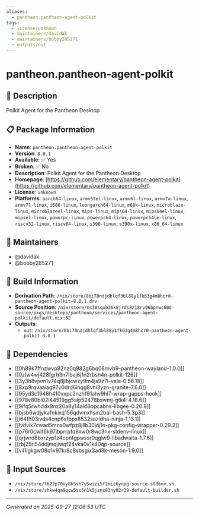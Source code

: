 ```yaml
---
aliases:
  - pantheon.pantheon-agent-polkit
tags:
  - license/unknown
  - maintainers/davidak
  - maintainers/bobby285271
  - outputs/out
---
```


# pantheon.pantheon-agent-polkit

## 📝 Description

Polkit Agent for the Pantheon Desktop

## 📋 Package Information

- **Name**: `pantheon.pantheon-agent-polkit`
- **Version**: `8.0.1`
- **Available**: ✅ Yes
- **Broken**: ✅ No
- **Description**: Polkit Agent for the Pantheon Desktop
- **Homepage**: [https://github.com/elementary/pantheon-agent-polkit](https://github.com/elementary/pantheon-agent-polkit)
- **License**: `unknown`
- **Platforms**: `aarch64-linux`, `armv5tel-linux`, `armv6l-linux`, `armv7a-linux`, `armv7l-linux`, `i686-linux`, `loongarch64-linux`, `m68k-linux`, `microblaze-linux`, `microblazeel-linux`, `mips-linux`, `mips64-linux`, `mips64el-linux`, `mipsel-linux`, `powerpc-linux`, `powerpc64-linux`, `powerpc64le-linux`, `riscv32-linux`, `riscv64-linux`, `s390-linux`, `s390x-linux`, `x86_64-linux`
## 👥 Maintainers

- @davidak
- @bobby285271


## 🔧 Build Information

- **Derivation Path**: `/nix/store/8bi70ndjdhlqf3bl88y1fk63g4m8hcr0-pantheon-agent-polkit-8.0.1.drv`
- **Source Position**: `/nix/store/ns30sqxb36k8jrds8z18rv96bpnwc60d-source/pkgs/desktops/pantheon/services/pantheon-agent-polkit/default.nix:52`
- **Outputs**:
  - `out`:  `/nix/store/8bi70ndjdhlqf3bl88y1fk63g4m8hcr0-pantheon-agent-polkit-8.0.1`

## 🔗 Dependencies

- [[0h89k7ffnzwvp92nz0q982g6bq08mvb9-pantheon-wayland-1.0.0]]
- [[0zlw4wj428fgrh3n7lbaj6j1n2rbsh4n-polkit-126]]
- [[3y3h8vjvm1v74q8jlbjcwzy9m4js9z7l-vala-0.56.18]]
- [[8xp9rqvaaiag97v0drd6inqg8vhi3yzn-granite-7.6.0]]
- [[95yd3c1948h410vxpc2nzhf91ahv9hl7-wrap-gapps-hook]]
- [[978v80bl02l44519gg5slp52478bswmj-gtk4-4.18.6]]
- [[9ifq5rwhddx9nz20a8y14ald8bpcabns-libgee-0.20.8]]
- [[bjsb6wdjykafnkixq156qdvmxhsm2bai-bash-5.3p3]]
- [[i64fh03ivds4cnp6sfbpx8532sazidha-ninja-1.13.1]]
- [[lvdvlk7cwad5mna0wfpz8jllb30jdj1n-pkg-config-wrapper-0.29.2]]
- [[p76r0cwlf6k97ibprrpfd8xw0r8wc3nx-stdenv-linux]]
- [[qrjwrd8bxrzyp1z4cpnfgpwssr0qglw9-libadwaita-1.7.6]]
- [[rbj25ri54ddjmqjiwqf24vka0v1k40qp-source]]
- [[vil1lgkgw08q1v97kr8c8sbsgix3ad3k-meson-1.9.0]]

## 📁 Input Sources

- `/nix/store/l622p70vy8k5sh7y5wizi5f2mic6ynpg-source-stdenv.sh`
- `/nix/store/shkw4qm9qcw5sc5n1k5jznc83ny02r39-default-builder.sh`

---
*Generated on 2025-09-27 12:08:53 UTC*
